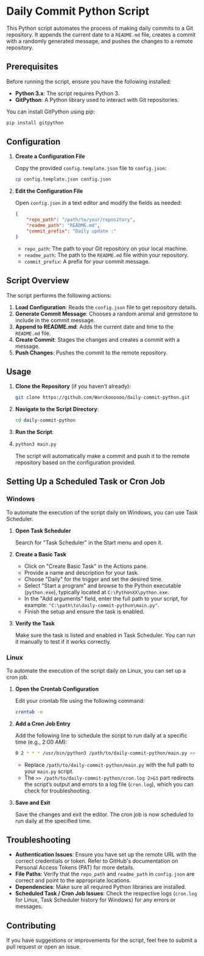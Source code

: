 # Daily Commit Python Script

This Python script automates the process of making daily commits to a Git repository. It appends the current date to a `README.md` file, creates a commit with a randomly generated message, and pushes the changes to a remote repository.

## Prerequisites

Before running the script, ensure you have the following installed:

- **Python 3.x**: The script requires Python 3.
- **GitPython**: A Python library used to interact with Git repositories.

You can install GitPython using pip:

```bash
pip install gitpython
```

## Configuration

1. **Create a Configuration File**

   Copy the provided `config.template.json` file to `config.json`:

     ```bash
     cp config.template.json config.json
     ```

2. **Edit the Configuration File**

   Open `config.json` in a text editor and modify the fields as needed:

   ```json
   {
       "repo_path": "/path/to/your/repository",
       "readme_path": "README.md",
       "commit_prefix": "Daily update :"
   }
   ```

   - `repo_path`: The path to your Git repository on your local machine.
   - `readme_path`: The path to the `README.md` file within your repository.
   - `commit_prefix`: A prefix for your commit message.

## Script Overview

The script performs the following actions:

1. **Load Configuration**: Reads the `config.json` file to get repository details.
2. **Generate Commit Message**: Chooses a random animal and gemstone to include in the commit message.
3. **Append to README.md**: Adds the current date and time to the `README.md` file.
4. **Create Commit**: Stages the changes and creates a commit with a message.
5. **Push Changes**: Pushes the commit to the remote repository.

## Usage

1. **Clone the Repository** (if you haven’t already):

     ```bash
     git clone https://github.com/Warckoooooo/daily-commit-python.git
     ```

2. **Navigate to the Script Directory**:

     ```bash
     cd daily-commit-python
     ```

3. **Run the Script**:
4. 
     ```bash
     python3 main.py
     ```

   The script will automatically make a commit and push it to the remote repository based on the configuration provided.

## Setting Up a Scheduled Task or Cron Job

### Windows

To automate the execution of the script daily on Windows, you can use Task Scheduler.

1. **Open Task Scheduler**

   Search for "Task Scheduler" in the Start menu and open it.

2. **Create a Basic Task**

   - Click on "Create Basic Task" in the Actions pane.
   - Provide a name and description for your task.
   - Choose "Daily" for the trigger and set the desired time.
   - Select "Start a program" and browse to the Python executable (`python.exe`), typically located at `C:\PythonXX\python.exe`.
   - In the "Add arguments" field, enter the full path to your script, for example: `"C:\path\to\daily-commit-python\main.py"`.
   - Finish the setup and ensure the task is enabled.

3. **Verify the Task**

   Make sure the task is listed and enabled in Task Scheduler. You can run it manually to test if it works correctly.

### Linux

To automate the execution of the script daily on Linux, you can set up a cron job.

1. **Open the Crontab Configuration**

   Edit your crontab file using the following command:

   ```bash
   crontab -e
   ```

2. **Add a Cron Job Entry**

   Add the following line to schedule the script to run daily at a specific time (e.g., 2:00 AM):

   ```bash
   0 2 * * * /usr/bin/python3 /path/to/daily-commit-python/main.py >> /path/to/daily-commit-python/cron.log 2>&1
   ```

   - Replace `/path/to/daily-commit-python/main.py` with the full path to your `main.py` script.
   - The `>> /path/to/daily-commit-python/cron.log 2>&1` part redirects the script’s output and errors to a log file (`cron.log`), which you can check for troubleshooting.

3. **Save and Exit**

   Save the changes and exit the editor. The cron job is now scheduled to run daily at the specified time.

## Troubleshooting

- **Authentication Issues**: Ensure you have set up the remote URL with the correct credentials or token. Refer to GitHub's documentation on Personal Access Tokens (PAT) for more details.
- **File Paths**: Verify that the `repo_path` and `readme_path` in `config.json` are correct and point to the appropriate locations.
- **Dependencies**: Make sure all required Python libraries are installed.
- **Scheduled Task / Cron Job Issues**: Check the respective logs (`cron.log` for Linux, Task Scheduler history for Windows) for any errors or messages.

## Contributing

If you have suggestions or improvements for the script, feel free to submit a pull request or open an issue.
